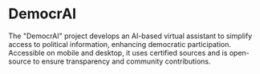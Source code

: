 # DemocrAI
 The "DemocrAI" project develops an AI-based virtual assistant to simplify access to political information, enhancing democratic participation. Accessible on mobile and desktop, it uses certified sources and is open-source to ensure transparency and community contributions.
